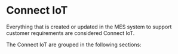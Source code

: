 # Connect IoT

Everything that is created or updated in the MES system to support customer requirements are considered Connect IoT.

The Connect IoT are grouped in the following sections:


